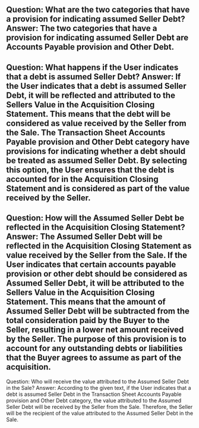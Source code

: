 Question: What are the two categories that have a provision for indicating assumed Seller Debt?
Answer: The two categories that have a provision for indicating assumed Seller Debt are Accounts Payable provision and Other Debt.
---
Question: What happens if the User indicates that a debt is assumed Seller Debt?
Answer: If the User indicates that a debt is assumed Seller Debt, it will be reflected and attributed to the Sellers Value in the Acquisition Closing Statement. This means that the debt will be considered as value received by the Seller from the Sale. The Transaction Sheet Accounts Payable provision and Other Debt category have provisions for indicating whether a debt should be treated as assumed Seller Debt. By selecting this option, the User ensures that the debt is accounted for in the Acquisition Closing Statement and is considered as part of the value received by the Seller.
---
Question: How will the Assumed Seller Debt be reflected in the Acquisition Closing Statement?
Answer: The Assumed Seller Debt will be reflected in the Acquisition Closing Statement as value received by the Seller from the Sale. If the User indicates that certain accounts payable provision or other debt should be considered as Assumed Seller Debt, it will be attributed to the Sellers Value in the Acquisition Closing Statement. This means that the amount of Assumed Seller Debt will be subtracted from the total consideration paid by the Buyer to the Seller, resulting in a lower net amount received by the Seller. The purpose of this provision is to account for any outstanding debts or liabilities that the Buyer agrees to assume as part of the acquisition.
---
Question: Who will receive the value attributed to the Assumed Seller Debt in the Sale?
Answer: According to the given text, if the User indicates that a debt is assumed Seller Debt in the Transaction Sheet Accounts Payable provision and Other Debt category, the value attributed to the Assumed Seller Debt will be received by the Seller from the Sale. Therefore, the Seller will be the recipient of the value attributed to the Assumed Seller Debt in the Sale.
